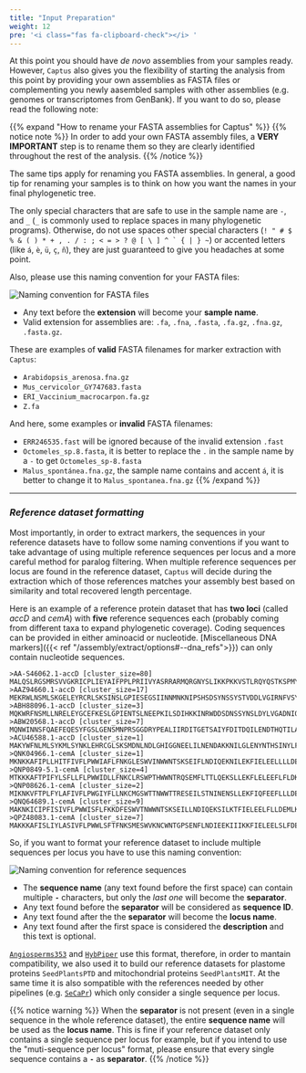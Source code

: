 ```yaml
---
title: "Input Preparation"
weight: 12
pre: '<i class="fas fa-clipboard-check"></i> '
---
```


At this point you should have *de novo* assemblies from your samples ready. However, `Captus` also gives you the flexibility of starting the analysis from this point by providing your own assemblies as FASTA files or complementing you newly aasembled samples with other assemblies (e.g. genomes or transcriptomes from GenBank). If you want to do so, please read the following note:

{{% expand "How to rename your FASTA assemblies for Captus" %}}
{{% notice note %}}
In order to add your own FASTA assembly files, a <i class="fas fa-exclamation-triangle"></i> **VERY IMPORTANT** step is to rename them so they are clearly identified throughout the rest of the analysis.
{{% /notice %}}

The same tips apply for renaming you FASTA assemblies. In general, a good tip for renaming your samples is to think on how you want the names in your final phylogenetic tree.

The only special characters that are safe to use in the sample name are `-`, and `_` (`_` is commonly used to replace spaces in many phylogenetic programs). Otherwise, do not use spaces other special characters (``! " # $ % & ( ) * + , . / : ; < = > ? @ [ \ ] ^ ` { | } ~``) or accented letters (like `á`, `è`, `ü`, `ç`, `ñ`), they are just guaranteed to give you headaches at some point.

Also, please use this naming convention for your FASTA files:

![Naming convention for FASTA files](/images/fasta.png?width=600)

- Any text before the **extension** will become your **sample name**.
- Valid extension for assemblies are: `.fa`, `.fna`, `.fasta`, `.fa.gz`, `.fna.gz`, `.fasta.gz`.

These are examples of **valid** FASTA filenames for marker extraction with `Captus`:

- `Arabidopsis_arenosa.fna.gz`
- `Mus_cervicolor_GY747683.fasta`
- `ERI_Vaccinium_macrocarpon.fa.gz`
- `Z.fa`

And here, some examples or **invalid** FASTA filenames:

- `ERR246535.fast` will be ignored because of the invalid extension `.fast`
- `Octomeles_sp.8.fasta`, it is better to replace the `.` in the sample name by a `-` to get `Octomeles_sp-8.fasta`
- `Malus_spontánea.fna.gz`, the sample name contains and accent `á`, it is better to change it to `Malus_spontanea.fna.gz`
{{% /expand %}}
___
### *Reference dataset formatting*

Most importantly, in order to extract markers, the sequences in your reference datasets have to follow some naming conventions if you want to take advantage of using multiple reference sequences per locus and a more careful method for paralog filtering. When multiple reference sequences per locus are found in the reference dataset, `Captus` will decide during the extraction which of those references matches your assembly best based on similarity and total recovered length percentage.

Here is an example of a reference protein dataset that has **two loci** (called *accD* and *cemA*) with **five** reference sequences each (probably coming from different taxa to expand phylogenetic coverage). Coding sequences can be provided in either aminoacid or nucleotide. [Miscellaneous DNA markers]({{< ref "/assembly/extract/options#--dna_refs">}}) can only contain nucleotide sequences.

```text
>AA-S46062.1-accD [cluster_size=80]
MALQSLRGSMRSVVGKRICPLIEYAIFPPLPRIIVYASRRARMQRGNYSLIKKPKKVSTLRQYQSTKSPMYQSLQRICGVREWLNKYCMWKEVDEKDFG*
>AAZ94660.1-accD [cluster_size=17]
MEKRWLNSMLSKGELEYRCRLSKSINSLGPIESEGSIINNMNKNIPSHSDSYNSSYSTVDDLVGIRNFVSYDTFLVRDSNSSSYSIYLDIENQIFEIDN*
>ABH88096.1-accD [cluster_size=3]
MQKWRFNSMLLNRELEYGCEFKESLGPIENTSLNEEPKILSDIHKKINRWDDSDNSSYNSLDYLVGADNIQDFLSDKTFLVRDNKRNSYSIYLDIEKKT*
>ABW20568.1-accD [cluster_size=7]
MQNWINNSFQAEFEQESYFGSLGENSMNPRSGGDRYPEALIIRDITGETSAIYFDITDQILENDTHQTILASPIENDLWAEKDISIDIYRYINELIFYD*
>ACU46588.1-accD [cluster_size=1]
MAKYWFNLMLSYKMLSYNKLEHRCGLSKSMDNLNDLGHIGGNEELILNENDAKKNILGLENYNTHSINYLFDSRNIYNLIYNETFLVRNSNGYHYFVYF*
>QNK04966.1-cemA [cluster_size=1]
MKNKKAFIPLLHITFIVFLPWWIAFLFNKGLESWVINWWNTSKSEIFLNDIQEKNILEKFIELEELLLLDEMIKEYPET*
>QNP0849-5.1-cemA [cluster_size=4]
MTKKKAFTPIFYLSFLLFLPWWIDLLFNKCLRSWPTHWWNTRQSEMFLTTLQEKSLLEKFLELEEFLFLDKIIKKEFET*
>QNP08626.1-cemA [cluster_size=2]
MIKNKVFTPLFYLAFIVFLPWGIYFLLNKCMGSWTTNWWTTRESEILSTNINENSLLEKFIQFEEFLLLDEIIKKDTET*
>QNQ64689.1-cemA [cluster_size=9]
MAKNKICIPFISIVFLPWWISFLFKKDFESWVTNWWNTSKSEILLNDIQEKSILKTFIELEELFLLDEMLKEYPETRLQ*
>QPZ48083.1-cemA [cluster_size=7]
MAKKKAFISLIYLASIVFLPWWLSFTFNKSMESWVKNCWNTGPSENFLNDIEEKIIIKKFIELEELSLFDEILKDYTQD*
```

So, if you want to format your reference dataset to include multiple sequences per locus you have to use this naming convention:

![Naming convention for reference sequences](/images/multi_seq_per_locus.png?width=600)

- The **sequence name** (any text found before the first space) can contain multiple **`-`** characters, but only the *last one* will become the **separator**.
- Any text found before the **separator** will be considered as **sequence ID**.
- Any text found after the the **separator** will become the **locus name**.
- Any text found after the first space is considered the **description** and this text is optional.

[`Angiosperms353`](https://github.com/mossmatters/Angiosperms353) and [`HybPiper`](https://github.com/mossmatters/HybPiper) use this format, therefore, in order to mantain compatibility, we also used it to build our reference datasets for plastome proteins `SeedPlantsPTD` and mitochondrial proteins `SeedPlantsMIT`. At the same time it is also sompatible with the references needed by other pipelines (e.g. [`SeCaPr`](content.com/AntonelliLab/seqcap_processor/master/docs/documentation/subdocs/extract_contigs.html#Extracting-target-contigs)) which only consider a single sequence per locus.

{{% notice warning %}}
When the **separator** is not present (even in a single sequence in the whole reference dataset), the entire **sequence name** will be used as the **locus name**. This is fine if your reference dataset only contains a single sequence per locus for example, but if you intend to use the "muti-sequence per locus" format, please ensure that every single sequence contains a **`-`** as **separator**.
{{% /notice %}}